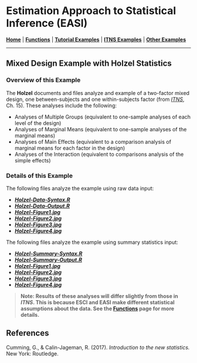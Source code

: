 # Estimation Approach to Statistical Inference (EASI)

[**Home**](https://github.com/cwendorf/EASI/) | 
[**Functions**](https://github.com/cwendorf/EASI/tree/master/A-Functions) | 
[**Tutorial Examples**](https://github.com/cwendorf/EASI/tree/master/B-TutorialExamples) | 
[**ITNS Examples**](https://github.com/cwendorf/EASI/tree/master/C-ITNSExamples) | 
[**Other Examples**](https://github.com/cwendorf/EASI/tree/master/D-OtherExamples)

---

## Mixed Design Example with Holzel Statistics

### Overview of this Example

The **Holzel** documents and files analyze and example of a two-factor mixed design, one between-subjects and one within-subjects factor (from _[ITNS](https://thenewstatistics.com/itns/ "Introduction to the New Statistics")_, Ch. 15). These analyses include the following:

- Analyses of Multiple Groups (equivalent to one-sample analyses of each level of the design)
- Analyses of Marginal Means (equivalent to one-sample analyses of the marginal means)
- Analyses of Main Effects (equivalent to a comparison analysis of marginal means for each factor in the design)
- Analyses of the Interaction (equivalent to comparisons analysis of the simple effects)

### Details of this Example

The following files analyze the example using raw data input:

- [**_Holzel-Data-Syntax.R_**](./Holzel-Data-Syntax.R)
- [**_Holzel-Data-Output.R_**](./Holzel-Data-Output.R)
- [**_Holzel-Figure1.jpg_**](./Holzel-Figure1.jpg)
- [**_Holzel-Figure2.jpg_**](./Holzel-Figure2.jpg)
- [**_Holzel-Figure3.jpg_**](./Holzel-Figure3.jpg) 
- [**_Holzel-Figure4.jpg_**](./Holzel-Figure4.jpg)

The following files analyze the example using summary statistics input:

- [**_Holzel-Summary-Syntax.R_**](./Holzel-Summary-Syntax.R)
- [**_Holzel-Summary-Output.R_**](./Holzel-Summary-Output.R)
- [**_Holzel-Figure1.jpg_**](./Holzel-Figure1.jpg)
- [**_Holzel-Figure2.jpg_**](./Holzel-Figure2.jpg)
- [**_Holzel-Figure3.jpg_**](./Holzel-Figure3.jpg)  
- [**_Holzel-Figure4.jpg_**](./Holzel-Figure4.jpg)

> **Note: Results of these analyses will differ slightly from those in _ITNS_. This is because ESCI and EASI make different statistical assumptions about the data. See the [**Functions**](https://github.com/cwendorf/EASI/tree/master/A-Functions) page for more details.**

## References

Cumming, G., & Calin-Jageman, R. (2017). _Introduction to the new statistics._ New York: Routledge.
